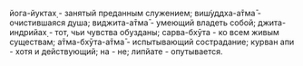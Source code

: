 йога-йуктах̣ - занятый преданным служением; виш́уддха-а̄тма̄ - очистившаяся душа; виджита-а̄тма̄ - умеющий владеть собой; джита-индрийах̣ - тот, чьи чувства обузданы; сарва-бхӯта - ко всем живым существам; а̄тма-бхӯта-а̄тма̄ - испытывающий сострадание; курван апи - хотя и действующий; на - не; липйате - опутывается.
